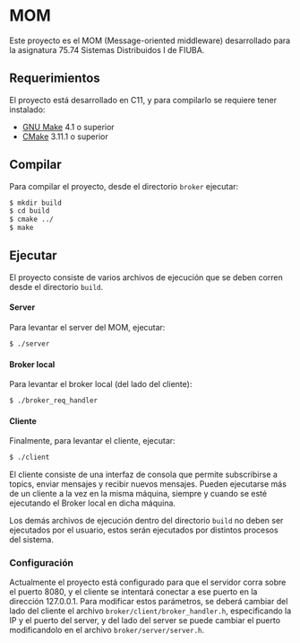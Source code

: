 # MOM
Este proyecto es el MOM (Message-oriented middleware) desarrollado para la asignatura 75.74 Sistemas Distribuidos I de FIUBA.

## Requerimientos
El proyecto está desarrollado en C11, y para compilarlo se requiere tener instalado:
 - [GNU Make](https://www.gnu.org/software/make/) 4.1 o superior
 - [CMake](https://cmake.org/) 3.11.1 o superior

## Compilar
Para compilar el proyecto, desde el directorio `broker` ejecutar:
```sh
$ mkdir build
$ cd build
$ cmake ../
$ make
```
## Ejecutar
El proyecto consiste de varios archivos de ejecución que se deben corren desde el directorio `build`.
#### Server
Para levantar el server del MOM, ejecutar:
```sh
$ ./server
```
#### Broker local
Para levantar el broker local (del lado del cliente):
```sh
$ ./broker_req_handler
```
#### Cliente
Finalmente, para levantar el cliente, ejecutar:
```sh
$ ./client
```
El cliente consiste de una interfaz de consola que permite subscribirse a topics, enviar mensajes y recibir nuevos mensajes.
Pueden ejecutarse más de un cliente a la vez en la misma máquina, siempre y cuando se esté ejecutando el Broker local en dicha máquina.

Los demás archivos de ejecución dentro del directorio `build` no deben ser ejecutados por el usuario, estos serán ejecutados por distintos procesos del sistema.

### Configuración
Actualmente el proyecto está configurado para que el servidor corra sobre el puerto 8080, y el cliente se intentará conectar a ese puerto en la dirección 127.0.0.1. Para modificar estos parámetros, se deberá cambiar del lado del cliente el archivo `broker/client/broker_handler.h`, especificando la IP y el puerto del server, y del lado del server se puede cambiar el puerto modificandolo en el archivo `broker/server/server.h`.
